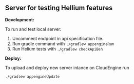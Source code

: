 Server for testing Hellium features
-----------------------------------


**Development:**

To run and test local server:

1. Uncomment endpoint in api specification file.
2. Run gradle command with `./gradlew appengineRun`
3. Run Helium tests with `./gradlew checkApiBeh`


**Deploy:**

To upload and deploy new server intance on CloudEngine run 

`./gradlew appengineUpdate`